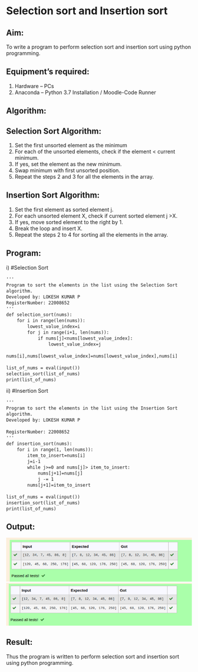 # Selection sort and Insertion sort
## Aim:
To write a program to perform selection sort and insertion sort using python programming.
## Equipment’s required:
1.	Hardware – PCs
2.	Anaconda – Python 3.7 Installation / Moodle-Code Runner
## Algorithm:
## Selection Sort Algorithm:
1.	Set the first unsorted element as the minimum
2.	For each of the unsorted elements, check if the element < current minimum.
3.	If yes, set the element as the new minimum.
4.	Swap minimum with first unsorted position.
5.	Repeat the steps 2 and 3 for all the elements in the array.
## Insertion Sort Algorithm:
1.	Set the first element as sorted element j.
2.	For each unsorted element X, check if current sorted element j >X.
3.	If yes, move sorted element to the right by 1.
4.	Break the loop and insert X.
5.	Repeat the steps 2 to 4 for sorting all the elements in the array.
## Program:
i)	#Selection Sort
```
''' 
Program to sort the elements in the list using the Selection Sort algorithm.
Developed by: LOKESH KUMAR P
RegisterNumber: 22008652
'''
def selection_sort(nums):
    for i in range(len(nums)):
        lowest_value_index=i
        for j in range(i+1, len(nums)):
            if nums[j]<nums[lowest_value_index]:
                lowest_value_index=j
        nums[i],nums[lowest_value_index]=nums[lowest_value_index],nums[i]
        
list_of_nums = eval(input())
selection_sort(list_of_nums)
print(list_of_nums)

```
ii)	#Insertion Sort
```
''' 
Program to sort the elements in the list using the Insertion Sort algorithm.
Developed by: LOKESH KUMAR P

RegisterNumber: 22008652
'''
def insertion_sort(nums):
    for i in range(1, len(nums)):
        item_to_insert=nums[i]
        j=i-1
        while j>=0 and nums[j]> item_to_insert:
            nums[j+1]=nums[j]
            j -= 1
        nums[j+1]=item_to_insert
    
list_of_nums = eval(input())
insertion_sort(list_of_nums)
print(list_of_nums)

```

## Output:
![output](./sorting_1.png)
![output](./sorting_2.png)


## Result:
Thus the program is written to perform selection sort and insertion sort using python programming.
